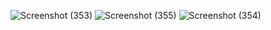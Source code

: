 
![Screenshot (353)](https://github.com/kartiksaxena532/Framer-NextJs/assets/92146206/cefea85b-189e-4d20-bbc7-f014aca8abbd)
![Screenshot (355)](https://github.com/kartiksaxena532/Framer-NextJs/assets/92146206/427c0d5d-c4c5-47e6-8760-5e394ee78a56)
![Screenshot (354)](https://github.com/kartiksaxena532/Framer-NextJs/assets/92146206/56363806-aa4c-4af8-a828-bc67effceedd)
